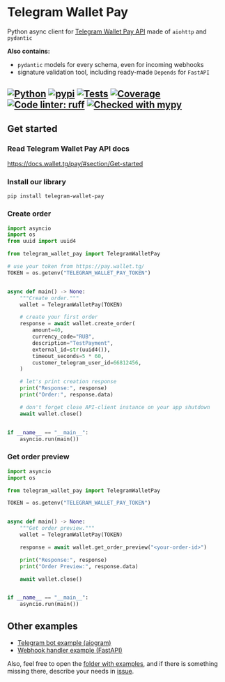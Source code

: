 # Telegram Wallet Pay

Python async client for [Telegram Wallet Pay API](https://pay.wallet.tg) made of `aiohttp` and `pydantic`

**Also contains:**
 - `pydantic` models for every schema, even for incoming webhooks
 - signature validation tool, including ready-made `Depends` for `FastAPI`

[![Python](https://img.shields.io/pypi/pyversions/telegram-wallet-pay.svg)](https://pypi.org/project/telegram-wallet-pay/)
[![pypi](https://img.shields.io/pypi/v/telegram-wallet-pay?label=pypi%20package)](https://pypi.org/project/telegram-wallet-pay/)
[![Tests](https://github.com/Olegt0rr/TelegramWalletPay/actions/workflows/tests.yml/badge.svg)](https://github.com/Olegt0rr/TelegramWalletPay/actions/workflows/tests.yml)
[![Coverage](https://img.shields.io/codecov/c/github/Olegt0rr/TelegramWalletPay)](https://app.codecov.io/gh/Olegt0rr/TelegramWalletPay)
[![Code linter: ruff](https://img.shields.io/endpoint?url=https://raw.githubusercontent.com/charliermarsh/ruff/main/assets/badge/v1.json)](https://github.com/charliermarsh/ruff)
[![Checked with mypy](https://www.mypy-lang.org/static/mypy_badge.svg)](https://mypy-lang.org/)
---

## Get started

### Read Telegram Wallet Pay API docs

https://docs.wallet.tg/pay/#section/Get-started

### Install our library

```
pip install telegram-wallet-pay
```

### Create order

```python
import asyncio
import os
from uuid import uuid4

from telegram_wallet_pay import TelegramWalletPay

# use your token from https://pay.wallet.tg/
TOKEN = os.getenv("TELEGRAM_WALLET_PAY_TOKEN")


async def main() -> None:
    """Create order."""
    wallet = TelegramWalletPay(TOKEN)

    # create your first order
    response = await wallet.create_order(
        amount=40,
        currency_code="RUB",
        description="TestPayment",
        external_id=str(uuid4()),
        timeout_seconds=5 * 60,
        customer_telegram_user_id=66812456,
    )

    # let's print creation response
    print("Response:", response)
    print("Order:", response.data)

    # don't forget close API-client instance on your app shutdown
    await wallet.close()


if __name__ == "__main__":
    asyncio.run(main())

```


### Get order preview

```python
import asyncio
import os

from telegram_wallet_pay import TelegramWalletPay

TOKEN = os.getenv("TELEGRAM_WALLET_PAY_TOKEN")


async def main() -> None:
    """Get order preview."""
    wallet = TelegramWalletPay(TOKEN)

    response = await wallet.get_order_preview("<your-order-id>")

    print("Response:", response)
    print("Order Preview:", response.data)

    await wallet.close()


if __name__ == "__main__":
    asyncio.run(main())

```


## Other examples

* [Telegram bot example (aiogram)](https://github.com/Olegt0rr/TelegramWalletPay/blob/main/examples/02_bot_example.py)
* [Webhook handler example (FastAPI)](https://github.com/Olegt0rr/TelegramWalletPay/blob/main/examples/03_webhook_handler_example.py)

Also, feel free to open the
[folder with examples](https://github.com/Olegt0rr/TelegramWalletPay/tree/main/examples),
and if there is something missing there, describe your needs in [issue](https://github.com/Olegt0rr/TelegramWalletPay/issues/new/choose).
